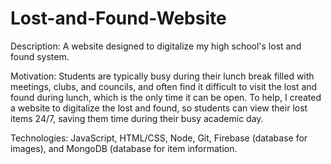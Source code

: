 ﻿# Lost-and-Found-Website
Description: A website designed to digitalize my high school's lost and found system. 

Motivation: Students are typically busy during their lunch break filled with meetings, clubs, and councils, and often find it difficult to visit the lost and found during lunch, which is the only time it can be open. To help, I created a website to digitalize the lost and found, so students can view their lost items 24/7, saving them time during their busy academic day. 

Technologies: JavaScript, HTML/CSS, Node, Git, Firebase (database for images), and MongoDB (database for item information. 

